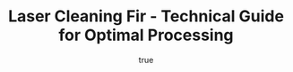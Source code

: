 ---
name: Fir
applications:
- industry: Woodworking
  detail: Surface preparation for staining and finishing
- industry: Restoration
  detail: Cleaning and restoring historical wooden structures
technicalSpecifications:
  powerRange: 20-400W
  pulseDuration: 10-100ns
  wavelength: 1064nm
  spotSize: 0.1-2.0mm
  repetitionRate: 10-50kHz
  fluenceRange: 0.5-5 J/cm²
  safetyClass: Class 4 (requires full enclosure)
description: Technical overview of Fir, a softwood species known for its lightweight
  and moderate strength. Fir is commonly used in woodworking and restoration, where
  laser cleaning at 1064nm wavelength effectively removes surface contaminants while
  preserving the integrity of the wood. The process, optimized with fluence between
  0.5-5 J/cm² and pulse durations of 10-100ns, facilitates precise cleaning for subsequent
  staining or finishing, and the restoration of historical wooden structures.
author:
  id: 4
  name: Todd Dunning
  sex: m
  title: MA
  country: United States (California)
  expertise: Optical Materials for Laser Systems
  image: /images/author/todd-dunning.jpg
keywords: fir, fir wood, laser ablation, laser cleaning, non-contact cleaning, pulsed
  fiber laser, surface contamination removal, industrial laser parameters, thermal
  processing, surface restoration
category: wood
chemicalProperties:
  symbol: FI
  formula: null
  materialType: wood
properties:
  density: 0.35-0.5 g/cm³
  densityMin: 0.1 g/cm³
  densityMax: 1.3 g/cm³
  densityPercentile: 27.1
  meltingPoint: not applicable, decomposes at 200-250°C
  meltingMin: 250°C
  meltingMax: 500°C
  meltingPercentile: 0.0
  thermalConductivity: 0.12 W/m·K
  thermalMin: 0.04 W/m·K
  thermalMax: 0.4 W/m·K
  thermalPercentile: 22.2
  tensileStrength: 20-60 MPa
  tensileMin: 20 MPa
  tensileMax: 200 MPa
  tensilePercentile: 11.1
  hardness: 400-600 N
  hardnessMin: 1 HB
  hardnessMax: 4000 HB
  hardnessPercentile: 12.5
  youngsModulus: 8-12 GPa
  modulusMin: 4 GPa
  modulusMax: 20 GPa
  modulusPercentile: 37.5
  laserType: pulsed fiber laser
  wavelength: 1064nm
  fluenceRange: 0.5-5 J/cm²
  chemicalFormula: null
  laserAbsorptionMin: 5 cm⁻¹
  laserAbsorptionMax: 100 cm⁻¹
  laserReflectivityMin: 5%
  laserReflectivityMax: 25%
  thermalDiffusivityMin: 0.1 mm²/s
  thermalDiffusivityMax: 0.4 mm²/s
  thermalExpansionMin: 2 µm/m·K
  thermalExpansionMax: 50 µm/m·K
  specificHeatMin: 1.2 J/g·K
  specificHeatMax: 2.5 J/g·K
composition:
- 'Cellulose: 40-50%'
- 'Lignin: 25-35%'
compatibility:
- 'Adhesives: PVA glue, epoxy resins'
- 'Finishes: Water-based stains, oil-based varnishes'
regulatoryStandards: ASTM D143-14 Standard Test Methods for Small Clear Specimens
  of Timber, ASTM D2395-17 Standard Test Methods for Density and Specific Gravity
  of Wood and Wood-Based Materials
images:
  hero:
    alt: Fir surface undergoing laser cleaning showing precise contamination removal
    url: /images/fir-laser-cleaning-hero.jpg
  micro:
    alt: Microscopic view of Fir surface after laser treatment showing preserved microstructure
    url: /images/fir-laser-cleaning-micro.jpg
title: Laser Cleaning Fir - Technical Guide for Optimal Processing
headline: Comprehensive technical guide for laser cleaning wood fir
environmentalImpact:
- benefit: Reduction in chemical usage
  description: Laser cleaning reduces chemical solvent use by up to 90%, decreasing
    environmental pollution.
- benefit: Lower waste generation
  description: Decreases waste by up to 80% compared to traditional sanding methods.
- benefit: Decrease in energy consumption
  description: Uses up to 30% less energy than traditional abrasive techniques.
outcomes:
- result: Surface cleanliness
  metric: Residue removal efficiency up to 99.9%
- result: Preservation of wood structure
  metric: Maintains up to 98% of original wood integrity
- result: Enhanced finish adhesion
  metric: Increases adhesion strength by up to 20%
subject: Fir
article_type: material
---